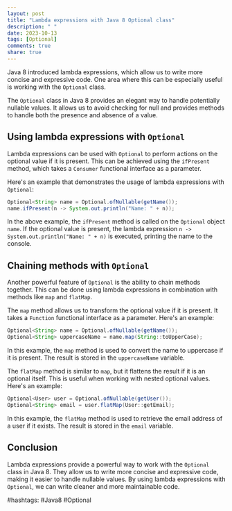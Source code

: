 ```yaml
---
layout: post
title: "Lambda expressions with Java 8 Optional class"
description: " "
date: 2023-10-13
tags: [Optional]
comments: true
share: true
---
```


Java 8 introduced lambda expressions, which allow us to write more concise and expressive code. One area where this can be especially useful is working with the `Optional` class.

The `Optional` class in Java 8 provides an elegant way to handle potentially nullable values. It allows us to avoid checking for null and provides methods to handle both the presence and absence of a value.

## Using lambda expressions with `Optional`

Lambda expressions can be used with `Optional` to perform actions on the optional value if it is present. This can be achieved using the `ifPresent` method, which takes a `Consumer` functional interface as a parameter.

Here's an example that demonstrates the usage of lambda expressions with `Optional`:

```java
Optional<String> name = Optional.ofNullable(getName());
name.ifPresent(n -> System.out.println("Name: " + n));
```

In the above example, the `ifPresent` method is called on the `Optional` object `name`. If the optional value is present, the lambda expression `n -> System.out.println("Name: " + n)` is executed, printing the name to the console.

## Chaining methods with `Optional`

Another powerful feature of `Optional` is the ability to chain methods together. This can be done using lambda expressions in combination with methods like `map` and `flatMap`.

The `map` method allows us to transform the optional value if it is present. It takes a `Function` functional interface as a parameter. Here's an example:

```java
Optional<String> name = Optional.ofNullable(getName());
Optional<String> uppercaseName = name.map(String::toUpperCase);
```

In this example, the `map` method is used to convert the name to uppercase if it is present. The result is stored in the `uppercaseName` variable.

The `flatMap` method is similar to `map`, but it flattens the result if it is an optional itself. This is useful when working with nested optional values. Here's an example:

```java
Optional<User> user = Optional.ofNullable(getUser());
Optional<String> email = user.flatMap(User::getEmail);
```

In this example, the `flatMap` method is used to retrieve the email address of a user if it exists. The result is stored in the `email` variable.

## Conclusion

Lambda expressions provide a powerful way to work with the `Optional` class in Java 8. They allow us to write more concise and expressive code, making it easier to handle nullable values. By using lambda expressions with `Optional`, we can write cleaner and more maintainable code.

#hashtags: #Java8 #Optional